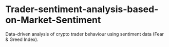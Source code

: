 # Trader-sentiment-analysis-based-on-Market-Sentiment
Data-driven analysis of crypto trader behaviour using sentiment data (Fear &amp; Greed Index).
